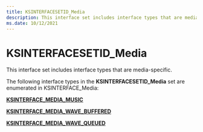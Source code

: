 ```yaml
---
title: KSINTERFACESETID_Media
description: This interface set includes interface types that are media-specific.
ms.date: 10/12/2021
---
```


# KSINTERFACESETID_Media

This interface set includes interface types that are media-specific.

The following interface types in the **KSINTERFACESETID_Media** set are enumerated in KSINTERFACE_Media:

[**KSINTERFACE_MEDIA_MUSIC**](ksinterface-media-music.md)

[**KSINTERFACE_MEDIA_WAVE_BUFFERED**](ksinterface-media-wave-buffered.md)

[**KSINTERFACE_MEDIA_WAVE_QUEUED**](ksinterface-media-wave-queued.md)
